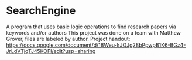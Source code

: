 # SearchEngine
A program that uses basic logic operations to find research papers via keywords and/or authors
This project was done on a team with Matthew Grover, files are labeled by author.
Project handout: https://docs.google.com/document/d/1BWeu-kJQJg28bPpwpB1K6-BGz4-JrLdVTjqTJ45KOFI/edit?usp=sharing
